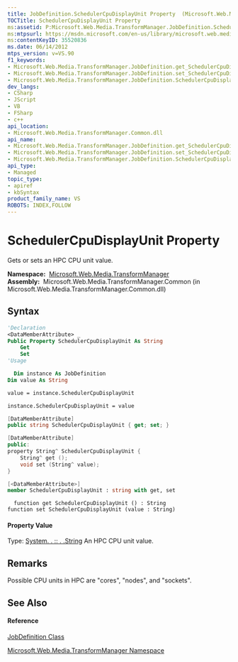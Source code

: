```yaml
---
title: JobDefinition.SchedulerCpuDisplayUnit Property  (Microsoft.Web.Media.TransformManager)
TOCTitle: SchedulerCpuDisplayUnit Property
ms:assetid: P:Microsoft.Web.Media.TransformManager.JobDefinition.SchedulerCpuDisplayUnit
ms:mtpsurl: https://msdn.microsoft.com/en-us/library/microsoft.web.media.transformmanager.jobdefinition.schedulercpudisplayunit(v=VS.90)
ms:contentKeyID: 35520836
ms.date: 06/14/2012
mtps_version: v=VS.90
f1_keywords:
- Microsoft.Web.Media.TransformManager.JobDefinition.get_SchedulerCpuDisplayUnit
- Microsoft.Web.Media.TransformManager.JobDefinition.set_SchedulerCpuDisplayUnit
- Microsoft.Web.Media.TransformManager.JobDefinition.SchedulerCpuDisplayUnit
dev_langs:
- CSharp
- JScript
- VB
- FSharp
- c++
api_location:
- Microsoft.Web.Media.TransformManager.Common.dll
api_name:
- Microsoft.Web.Media.TransformManager.JobDefinition.get_SchedulerCpuDisplayUnit
- Microsoft.Web.Media.TransformManager.JobDefinition.set_SchedulerCpuDisplayUnit
- Microsoft.Web.Media.TransformManager.JobDefinition.SchedulerCpuDisplayUnit
api_type:
- Managed
topic_type:
- apiref
- kbSyntax
product_family_name: VS
ROBOTS: INDEX,FOLLOW
---
```


# SchedulerCpuDisplayUnit Property

Gets or sets an HPC CPU unit value.

**Namespace:**  [Microsoft.Web.Media.TransformManager](microsoft-web-media-transformmanager-namespace.md)  
**Assembly:**  Microsoft.Web.Media.TransformManager.Common (in Microsoft.Web.Media.TransformManager.Common.dll)

## Syntax

``` vb
'Declaration
<DataMemberAttribute> _
Public Property SchedulerCpuDisplayUnit As String
    Get
    Set
'Usage

  Dim instance As JobDefinition
Dim value As String

value = instance.SchedulerCpuDisplayUnit

instance.SchedulerCpuDisplayUnit = value
```

``` csharp
[DataMemberAttribute]
public string SchedulerCpuDisplayUnit { get; set; }
```

``` c++
[DataMemberAttribute]
public:
property String^ SchedulerCpuDisplayUnit {
    String^ get ();
    void set (String^ value);
}
```

``` fsharp
[<DataMemberAttribute>]
member SchedulerCpuDisplayUnit : string with get, set
```

``` jscript
  function get SchedulerCpuDisplayUnit () : String
function set SchedulerCpuDisplayUnit (value : String)
```

#### Property Value

Type: [System. . :: . .String](https://msdn.microsoft.com/en-us/library/s1wwdcbf\(v=vs.90\))  
An HPC CPU unit value.  

## Remarks

Possible CPU units in HPC are "cores", "nodes", and "sockets".

## See Also

#### Reference

[JobDefinition Class](jobdefinition-class-microsoft-web-media-transformmanager.md)

[Microsoft.Web.Media.TransformManager Namespace](microsoft-web-media-transformmanager-namespace.md)

